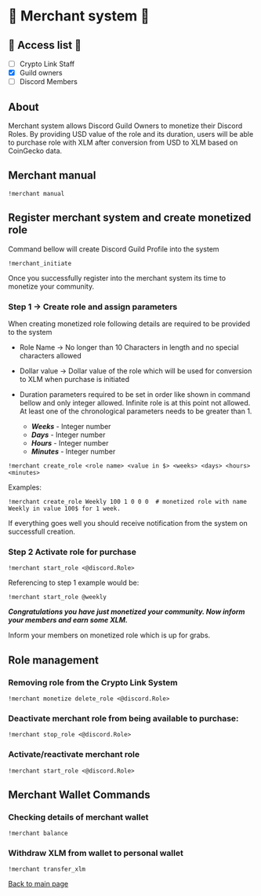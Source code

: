 # :convenience_store: Merchant system :convenience_store: 

## :key: Access list :key:
- [ ] Crypto Link Staff 
- [X] Guild owners
- [ ] Discord Members

## About
Merchant system allows Discord Guild Owners to monetize their Discord Roles. By providing USD value of the role and its
duration, users will be able to purchase role with XLM after conversion from USD to XLM based on CoinGecko data.

## Merchant manual
```text
!merchant manual
```

## Register merchant system and create monetized role
Command bellow will create Discord Guild Profile into the system
```text
!merchant_initiate
```

Once you successfully register into the merchant system its time to monetize your community.

### Step 1 -> Create role and assign parameters

When creating monetized role following details are required to be provided to the system 

- Role Name -> No longer than 10 Characters in length and no special characters allowed
- Dollar value -> Dollar value of the role which will be used for conversion to XLM when purchase is initiated
- Duration parameters required to be set in order like shown in command bellow and only integer allowed. Infinite role 
is at this point not allowed. At least one of the chronological parameters needs to be greater than 1. 

    - ***Weeks*** - Integer number 
    - ***Days*** - Integer number
    - ***Hours*** - Integer number
    - ***Minutes*** - Integer number
    
```text
!merchant create_role <role name> <value in $> <weeks> <days> <hours> <minutes>
```
Examples:
```text
!merchant create_role Weekly 100 1 0 0 0  # monetized role with name Weekly in value 100$ for 1 week.
```
If everything goes well you should receive notification from the system on successfull creation. 

### Step 2 Activate role for purchase
```text
!merchant start_role <@discord.Role>
```

Referencing to step 1 example would be:
```text
!merchant start_role @weekly
```

***__Congratulations you have just monetized your community. Now inform your members and earn some XLM.__***

Inform your members on monetized role which is up for grabs.


## Role management

### Removing role from the Crypto Link System
```text
!merchant monetize delete_role <@discord.Role>
```
### Deactivate merchant role from being available to purchase:
```text
!merchant stop_role <@discord.Role>
```
### Activate/reactivate merchant role 
```text
!merchant start_role <@discord.Role>
```

## Merchant Wallet Commands
### Checking details of merchant wallet
```text
!merchant balance
```

### Withdraw XLM from wallet to personal wallet

```text
!merchant transfer_xlm
```

[Back to main page](README.md)